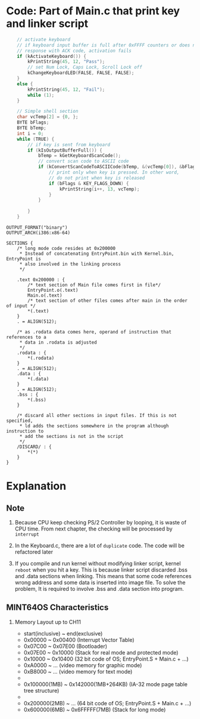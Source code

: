 # Code: Part of Main.c that print key and linker script

```c
    // activate keyboard
    // if keyboard input buffer is full after 0xFFFF counters or does not
    // response with ACK code, activation fails
    if (kActivateKeyboard()) {
    	kPrintString(45, 12, "Pass");
    	// set Num Lock, Caps Lock, Scroll Lock off
    	kChangeKeyboardLED(FALSE, FALSE, FALSE);
    }
    else {
    	kPrintString(45, 12, "Fail");
    	while (1);
    }

    // Simple shell section
    char vcTemp[2] = {0, };
    BYTE bFlags;
    BYTE bTemp;
    int i = 0; 
    while (TRUE) {
        // if key is sent from keyboard
    	if (kIsOutputBufferFull()) {
    		bTemp = kGetKeyboardScanCode();
    		// convert scan code to ASCII code
            if (kConvertScanCodeToASCIICode(bTemp, &(vcTemp[0]), &bFlags)) {
                // print only when key is pressed. In other word,
                // do not print when key is released
            	if (bFlags & KEY_FLAGS_DOWN) {
					kPrintString(i++, 13, vcTemp);
				}
			}
            
    	}
    }
```

```Linker Script
OUTPUT_FORMAT("binary")
OUTPUT_ARCH(i386:x86-64)

SECTIONS {
    /* long mode code resides at 0x200000
     * Instead of concatenating EntryPoint.bin with Kernel.bin, EntryPoint is
     * also involved in the linking process
     */ 

    .text 0x200000 : {
        /* text section of Main file comes first in file*/
        EntryPoint.o(.text)
        Main.o(.text)
        /* text section of other files comes after main in the order of input */
        *(.text)
    }
    . = ALIGN(512);

    /* as .rodata data comes here, operand of instruction that references to a
     * data in .rodata is adjusted
     */
    .rodata : {
        *(.rodata)
    }
    . = ALIGN(512);
    .data : {
        *(.data)
    }
    . = ALIGN(512);
    .bss : {
        *(.bss)
    }

    /* discard all other sections in input files. If this is not specified,
     * ld adds the sections somewhere in the program although instruction to
     * add the sections is not in the script
     */
    /DISCARD/ : {
        *(*)
    }
}
```

# Explanation

## Note

1. Because CPU keep checking PS/2 Controller by looping, it is waste of
CPU time. From next chapter, the checking will be processed by `interrupt`

2. In the Keyboard.c, there are a lot of `duplicate` code. The code will be
refactored later

3. If you compile and run kernel without modifying linker script, kernel
`reboot` when you hit a key. This is because linker script discarded
.bss and .data sections when linking. This means that some code 
references wrong address and some data is inserted into image file.
To solve the problem, It is required to involve .bss and .data section
into program.


## MINT64OS Characteristics

1. Memory Layout up to CH11

    * start(inclusive) ~ end(exclusive)
    * 0x00000  ~ 0x00400  (Interrupt Vector Table)
    * 0x07C00  ~ 0x07E00  (Bootloader)
    * 0x07E00  ~ 0x10000  (Stack for real mode and protected mode)
    * 0x10000  ~ 0x10400  (32 bit code of OS; EntryPoint.S + Main.c + ...)
    * 0xA0000  ~ ...      (video memory for graphic mode)
    * 0xB8000  ~ ...      (video memory for text mode)
    *
    * 0x100000(1MB) ~ 0x142000(1MB+264KB) (IA-32 mode page table tree structure)
	* 
	* 0x200000(2MB) ~ ... (64 bit code of OS; EntryPoint.S + Main.c + ...)
	* 0x600000(6MB) ~ 0x6FFFFF(7MB) (Stack for long mode)